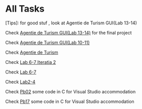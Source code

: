 # All Tasks

[Tips]: for good stuf , look at Agentie de Turism GUI(Lab 13-14)

Check [Agentie de Turism GUI(Lab 13-14)](https://github.com/Leonard1403/University/tree/master/An1/Sem2/Programare%20Orientata%20pe%20Obiect/Teme/Agentie%20de%20Turism%20GUI(Lab%2013-14)) for the final project

Check [Agentie de Turism GUI(Lab 10-11)](https://github.com/Leonard1403/University/tree/master/An1/Sem2/Programare%20Orientata%20pe%20Obiect/Teme/Agentie%20de%20Turism%20GUI(Lab%2013-14)) 

Check [Agentie de Turism](https://github.com/Leonard1403/University/tree/master/An1/Sem2/Programare%20Orientata%20pe%20Obiect/Teme/Agentie%20de%20turism)

Check [Lab 6-7 Iteratia 2](https://github.com/Leonard1403/University/tree/master/An1/Sem2/Programare%20Orientata%20pe%20Obiect/Teme/Lab%206-7%20Iteratia%202)

Check [Lab 6-7](https://github.com/Leonard1403/University/tree/master/An1/Sem2/Programare%20Orientata%20pe%20Obiect/Teme/Lab%206-7)

Check [Lab2-4](https://github.com/Leonard1403/University/tree/master/An1/Sem2/Programare%20Orientata%20pe%20Obiect/Teme/Lab2-4)

Check [Pb02](https://github.com/Leonard1403/University/tree/master/An1/Sem2/Programare%20Orientata%20pe%20Obiect/Teme/Pb02) some code in C for Visual Studio accommodation

Check [Pb17](https://github.com/Leonard1403/University/tree/master/An1/Sem2/Programare%20Orientata%20pe%20Obiect/Teme/Pb17) some code in C for Visual Studio accommodation
